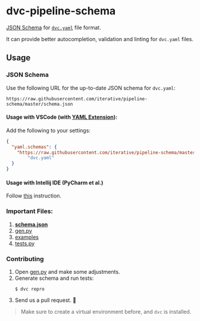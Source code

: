 # dvc-pipeline-schema

[JSON Schema](https://json-schema.org/) for [`dvc.yaml`](https://dvc.org/doc/user-guide/dvc-file-format) file format.

It can provide better autocompletion, validation and linting for `dvc.yaml` files.

## Usage

### JSON Schema

Use the following URL for the up-to-date JSON schema for `dvc.yaml`:

```
https://raw.githubusercontent.com/iterative/pipeline-schema/master/schema.json
```


#### Usage with VSCode (with [YAML Extension](https://marketplace.visualstudio.com/items?itemName=redhat.vscode-yaml)):

Add the following to your settings:

```json
{
  "yaml.schemas": {
    "https://raw.githubusercontent.com/iterative/pipeline-schema/master/schema.json":
        "dvc.yaml"
  }
}
```

#### Usage with Intellij IDE (PyCharm et al.)

Follow [this](https://www.jetbrains.com/help/ruby/yaml.html#remote_json) instruction.


### Important Files:
1. **[schema.json](schema.json)**
2. [gen.py](gen.py)
3. [examples](examples)
4. [tests.py](tests.py)


### Contributing

1. Open [gen.py](gen.py) and make some adjustments.
2. Generate schema and run tests:
    ```console
    $ dvc repro
    ```
3. Send us a pull request. 🤗


> Make sure to create a virtual environment before, and `dvc` is installed.
